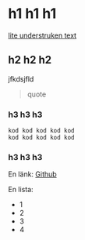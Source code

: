 # h1 h1 h1
<ins> lite understruken text </ins> 

## h2 h2 h2 
jfkdsjfld
> quote

### h3 h3 h3
```
kod kod kod kod kod
kod kod kod kod kod

```

### h3 h3 h3 
En länk: [Github](https://github.com/)

En lista: 
- 1
- 2
- 3
- 4
